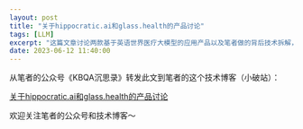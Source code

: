 ```yaml
---
layout: post
title: "关于hippocratic.ai和glass.health的产品讨论"
tags: [LLM]
excerpt: "这篇文章讨论两款基于英语世界医疗大模型的应用产品以及笔者做的背后技术拆解，最后给出近段时间笔者在大模型应用的开发推进上，形成的一些心得。"
date: 2023-06-12 11:40:00
---
```


从笔者的公众号《KBQA沉思录》转发此文到笔者的这个技术博客（小破站）：

[关于hippocratic.ai和glass.health的产品讨论](https://mp.weixin.qq.com/s?__biz=MzU2MTY2ODEzNA==&amp;mid=2247484707&amp;idx=1&amp;sn=0796442a68f2b6db04d6fdc8d2a41ee7&amp;chksm=fc740c6acb03857c60fe50f4ed0f79dc9d721fa9ebfa5def318fd17cbd9b3ed999ce487ca022&token=987892279&lang=zh_CN#rd)


欢迎关注笔者的公众号和技术博客～

